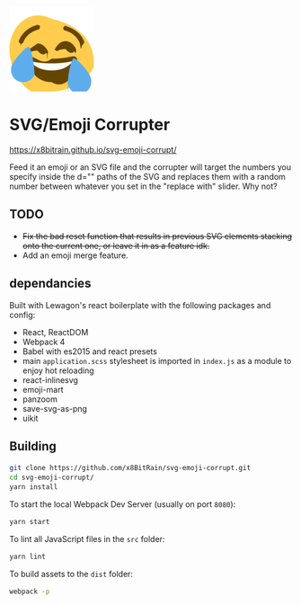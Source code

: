 

![borked](https://raw.githubusercontent.com/x8BitRain/svg-emoji-corrupt/master/assets/stylesheets/out.png "xd")

# SVG/Emoji Corrupter
https://x8bitrain.github.io/svg-emoji-corrupt/

Feed it an emoji or an SVG file and the corrupter will target the numbers you specify inside the d="" paths of the SVG and replaces them with a random number between whatever you set in the "replace with" slider. Why not?

## TODO

- ~~Fix the bad reset function that results in previous SVG elements stacking onto the current one, or leave it in as a feature idk.~~
- Add an emoji merge feature.

## dependancies

Built with Lewagon's react boilerplate with the following packages and config:

- React, ReactDOM
- Webpack 4
- Babel with es2015 and react presets
- main `application.scss` stylesheet is imported in `index.js` as a module to enjoy hot reloading
- react-inlinesvg
- emoji-mart
- panzoom
- save-svg-as-png
- uikit

## Building

```bash
git clone https://github.com/x8BitRain/svg-emoji-corrupt.git
cd svg-emoji-corrupt/
yarn install
```

To start the local Webpack Dev Server (usually on port `8080`):

```bash
yarn start
```

To lint all JavaScript files in the `src` folder:

```bash
yarn lint
```

To build assets to the `dist` folder:

```bash
webpack -p
```
